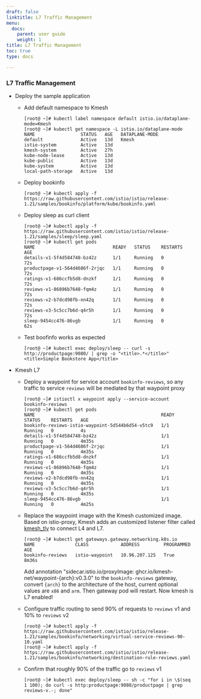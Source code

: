 ```yaml
---
draft: false
linktitle: L7 Traffic Management
menu:
  docs:
    parent: user guide
    weight: 1
title: L7 Traffic Management
toc: true
type: docs

---
```

### L7 Traffic Management

- Deploy the sample application
  - Add default namespace to Kmesh

    ```
    [root@ ~]# kubectl label namespace default istio.io/dataplane-mode=Kmesh
    [root@ ~]# kubectl get namespace -L istio.io/dataplane-mode
    NAME                 STATUS   AGE   DATAPLANE-MODE
    default              Active   13d   Kmesh
    istio-system         Active   13d   
    kmesh-system         Active   27h   
    kube-node-lease      Active   13d   
    kube-public          Active   13d   
    kube-system          Active   13d   
    local-path-storage   Active   13d   
    ```
 
  - Deploy bookinfo

    ```
    [root@ ~]# kubectl apply -f https://raw.githubusercontent.com/istio/istio/release-1.21/samples/bookinfo/platform/kube/bookinfo.yaml
    ```

  - Deploy sleep as curl client

    ```
    [root@ ~]# kubectl apply -f https://raw.githubusercontent.com/istio/istio/release-1.21/samples/sleep/sleep.yaml
    [root@ ~]# kubectl get pods
    NAME                             READY   STATUS    RESTARTS   AGE
    details-v1-5f4d584748-bz42z      1/1     Running   0          72s
    productpage-v1-564d4686f-2rjqc   1/1     Running   0          72s
    ratings-v1-686ccfb5d8-dnzkf      1/1     Running   0          72s
    reviews-v1-86896b7648-fqm4z      1/1     Running   0          72s
    reviews-v2-b7dcd98fb-nn42q       1/1     Running   0          72s
    reviews-v3-5c5cc7b6d-q4r5h       1/1     Running   0          72s
    sleep-9454cc476-86vgb            1/1     Running   0          62s
    ```

  - Test boofinfo works as expected

    ```
    [root@ ~]# kubectl exec deploy/sleep -- curl -s http://productpage:9080/ | grep -o "<title>.*</title>"
    <title>Simple Bookstore App</title>
    ```

- Kmesh L7

  - Deploy a waypoint for service account `bookinfo-reviews`, so any traffic to service `reviews` will be mediated by that waypoint proxy

    ```
    [root@ ~]# istioctl x waypoint apply --service-account bookinfo-reviews
    [root@ ~]# kubectl get pods
    NAME                                               READY   STATUS    RESTARTS   AGE
    bookinfo-reviews-istio-waypoint-5d544b6d54-v5tc9   1/1     Running   0          4s
    details-v1-5f4d584748-bz42z                        1/1     Running   0          4m35s
    productpage-v1-564d4686f-2rjqc                     1/1     Running   0          4m35s
    ratings-v1-686ccfb5d8-dnzkf                        1/1     Running   0          4m35s
    reviews-v1-86896b7648-fqm4z                        1/1     Running   0          4m35s
    reviews-v2-b7dcd98fb-nn42q                         1/1     Running   0          4m35s
    reviews-v3-5c5cc7b6d-q4r5h                         1/1     Running   0          4m35s
    sleep-9454cc476-86vgb                              1/1     Running   0          4m25s
    ```
  
  - Replace the waypoint image with the Kmesh customized image. Based on istio-proxy, Kmesh adds an customized listener filter called [kmesh_tlv](https://github.com/kmesh-net/waypoint/tree/master/source/extensions/filters/listener/kmesh_tlv) to connect L4 and L7.

    ```
    [root@ ~]# kubectl get gateways.gateway.networking.k8s.io
    NAME               CLASS            ADDRESS         PROGRAMMED   AGE
    bookinfo-reviews   istio-waypoint   10.96.207.125   True         8m36s
    ```

    Add annotation "sidecar.istio.io/proxyImage: ghcr.io/kmesh-net/waypoint-{arch}:v0.3.0" to the `bookinfo-reviews` gateway, convert `{arch}` to the architecture of the host, current optional values are `x86` and `arm`. Then gateway pod will restart. Now kmesh is L7 enabled!

  - Configure traffic routing to send 90% of requests to `reviews` v1 and 10% to `reviews` v2

    ```
    [root@ ~]# kubectl apply -f https://raw.githubusercontent.com/istio/istio/release-1.21/samples/bookinfo/networking/virtual-service-reviews-90-10.yaml
    [root@ ~]# kubectl apply -f https://raw.githubusercontent.com/istio/istio/release-1.21/samples/bookinfo/networking/destination-rule-reviews.yaml
    ```

  - Confirm that roughly 90% of the traffic go to `reviews` v1

    ```
    [root@ ~]# kubectl exec deploy/sleep -- sh -c "for i in \$(seq 1 100); do curl -s http:productpage:9080/productpage | grep reviews-v.-; done"
    ```
